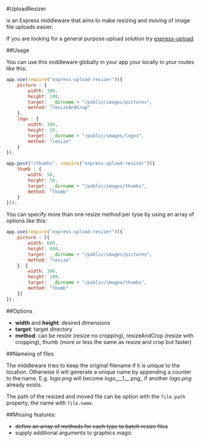 #UploadResizer

is an Express middleware that aims to make resizing and moving of image file uploads
easier.

If you are looking for a general purpose upload solution try [express-upload](https://github.com/saintedlama/express-upload).

##Usage

You can use this middleware globally in your app your locally in your routes like this:

```javascript
app.use(require("express-upload-resizer")({
    picture : {
        width: 100,
        height: 100,
        target: __dirname + "/public/images/pictures",
        method: "resizeAndCrop"
    },
    logo : {
        width: 100,
        height: 50,
        target: __dirname + "/public/images/logos",
        method: "resize"
    }
});

app.post("/thumbs", require("express-upload-resizer")({
    thumb : {
        width: 50,
        height: 50,
        target: __dirname + "/public/images/thumbs",
        method: "thumb"
    }
}));
```

You can specify more than one resize method per tyoe by using an array of options like this:

```javascript
app.use(require("express-upload-resizer")({
    picture : [{
        width: 600,
        height: 400,
        target: __dirname + "/public/images/pictures",
        method: "resize"
    }, {
        width: 100,
        height: 100,
        target: __dirname + "/public/images/thumbs",
        method: "thumb"
    }]
});
```

##Options

- __width__ and __height__: desired dimensions
- __target__: target directory
- __method__: can be resize (resize no cropping), resizeAndCrop (resize with cropping), thumb (more or less the same as resize and crop but faster)

##Nameing of files

The middleware tries to keep the original filename if it is unique to the location. Otherwise it will generate a unique name by appending a counter to the name. E.g. _logo.png_ will become _logo__\_\_1__.png_ if another _logo.png_ already exists.

The path of the resized and moved file can be option with the `file.path` property, the name with `file.name`.

##Missing features:

- <del>define an array of methods for each type to batch resize files</del>
- supply additional arguments to graphics magic
